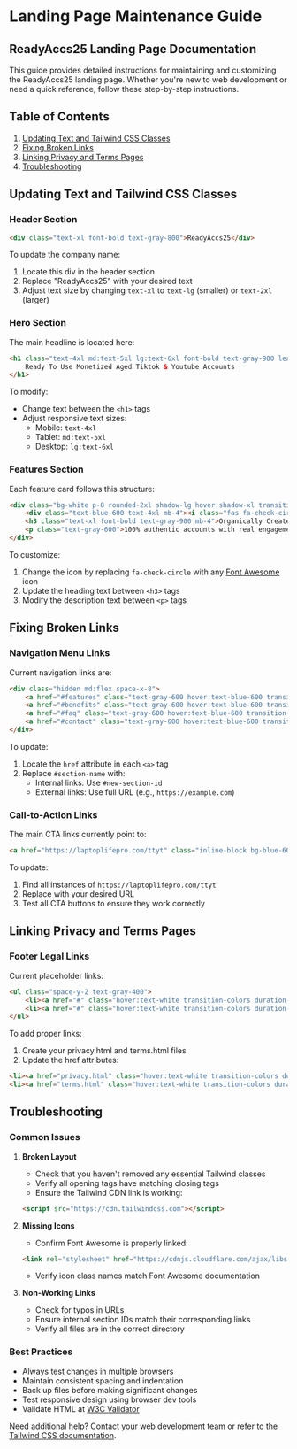 # Landing Page Maintenance Guide
## ReadyAccs25 Landing Page Documentation

This guide provides detailed instructions for maintaining and customizing the ReadyAccs25 landing page. Whether you're new to web development or need a quick reference, follow these step-by-step instructions.

## Table of Contents
1. [Updating Text and Tailwind CSS Classes](#updating-text-and-tailwind-css-classes)
2. [Fixing Broken Links](#fixing-broken-links)
3. [Linking Privacy and Terms Pages](#linking-privacy-and-terms-pages)
4. [Troubleshooting](#troubleshooting)

## Updating Text and Tailwind CSS Classes

### Header Section
```html
<div class="text-xl font-bold text-gray-800">ReadyAccs25</div>
```
To update the company name:
1. Locate this div in the header section
2. Replace "ReadyAccs25" with your desired text
3. Adjust text size by changing `text-xl` to `text-lg` (smaller) or `text-2xl` (larger)

### Hero Section
The main headline is located here:
```html
<h1 class="text-4xl md:text-5xl lg:text-6xl font-bold text-gray-900 leading-tight mb-8">
    Ready To Use Monetized Aged Tiktok & Youtube Accounts
</h1>
```
To modify:
- Change text between the `<h1>` tags
- Adjust responsive text sizes:
  - Mobile: `text-4xl`
  - Tablet: `md:text-5xl`
  - Desktop: `lg:text-6xl`

### Features Section
Each feature card follows this structure:
```html
<div class="bg-white p-8 rounded-2xl shadow-lg hover:shadow-xl transition-shadow duration-300">
    <div class="text-blue-600 text-4xl mb-4"><i class="fas fa-check-circle"></i></div>
    <h3 class="text-xl font-bold text-gray-900 mb-4">Organically Created</h3>
    <p class="text-gray-600">100% authentic accounts with real engagement and following</p>
</div>
```
To customize:
1. Change the icon by replacing `fa-check-circle` with any [Font Awesome](https://fontawesome.com/icons) icon
2. Update the heading text between `<h3>` tags
3. Modify the description text between `<p>` tags

## Fixing Broken Links

### Navigation Menu Links
Current navigation links are:
```html
<div class="hidden md:flex space-x-8">
    <a href="#features" class="text-gray-600 hover:text-blue-600 transition-colors duration-300">Features</a>
    <a href="#benefits" class="text-gray-600 hover:text-blue-600 transition-colors duration-300">Benefits</a>
    <a href="#faq" class="text-gray-600 hover:text-blue-600 transition-colors duration-300">FAQ</a>
    <a href="#contact" class="text-gray-600 hover:text-blue-600 transition-colors duration-300">Contact</a>
</div>
```
To update:
1. Locate the `href` attribute in each `<a>` tag
2. Replace `#section-name` with:
   - Internal links: Use `#new-section-id`
   - External links: Use full URL (e.g., `https://example.com`)

### Call-to-Action Links
The main CTA links currently point to:
```html
<a href="https://laptoplifepro.com/ttyt" class="inline-block bg-blue-600 text-white...">
```
To update:
1. Find all instances of `https://laptoplifepro.com/ttyt`
2. Replace with your desired URL
3. Test all CTA buttons to ensure they work correctly

## Linking Privacy and Terms Pages

### Footer Legal Links
Current placeholder links:
```html
<ul class="space-y-2 text-gray-400">
    <li><a href="#" class="hover:text-white transition-colors duration-300">Privacy Policy</a></li>
    <li><a href="#" class="hover:text-white transition-colors duration-300">Terms of Service</a></li>
</ul>
```
To add proper links:
1. Create your privacy.html and terms.html files
2. Update the href attributes:
```html
<li><a href="privacy.html" class="hover:text-white transition-colors duration-300">Privacy Policy</a></li>
<li><a href="terms.html" class="hover:text-white transition-colors duration-300">Terms of Service</a></li>
```

## Troubleshooting

### Common Issues

1. **Broken Layout**
   - Check that you haven't removed any essential Tailwind classes
   - Verify all opening tags have matching closing tags
   - Ensure the Tailwind CDN link is working:
   ```html
   <script src="https://cdn.tailwindcss.com"></script>
   ```

2. **Missing Icons**
   - Confirm Font Awesome is properly linked:
   ```html
   <link rel="stylesheet" href="https://cdnjs.cloudflare.com/ajax/libs/font-awesome/6.0.0/css/all.min.css">
   ```
   - Verify icon class names match Font Awesome documentation

3. **Non-Working Links**
   - Check for typos in URLs
   - Ensure internal section IDs match their corresponding links
   - Verify all files are in the correct directory

### Best Practices
- Always test changes in multiple browsers
- Maintain consistent spacing and indentation
- Back up files before making significant changes
- Test responsive design using browser dev tools
- Validate HTML at [W3C Validator](https://validator.w3.org/)

Need additional help? Contact your web development team or refer to the [Tailwind CSS documentation](https://tailwindcss.com/docs).